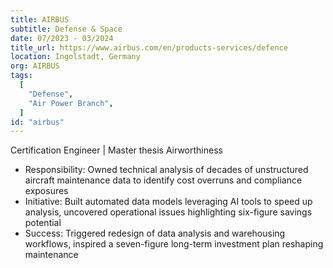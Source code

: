 ```yaml
---
title: AIRBUS
subtitle: Defense & Space
date: 07/2023 - 03/2024
title_url: https://www.airbus.com/en/products-services/defence
location: Ingolstadt, Germany
org: AIRBUS
tags:
  [
    "Defense",
    "Air Power Branch",
  ]
id: "airbus"
---
```

Certification Engineer | Master thesis Airworthiness
- Responsibility: Owned technical analysis of decades of unstructured aircraft maintenance data to identify cost overruns and compliance exposures
- Initiative: Built automated data models leveraging AI tools to speed up analysis, uncovered operational issues highlighting six-figure savings potential
- Success: Triggered redesign of data analysis and warehousing workflows, inspired a seven-figure long-term investment plan reshaping maintenance
